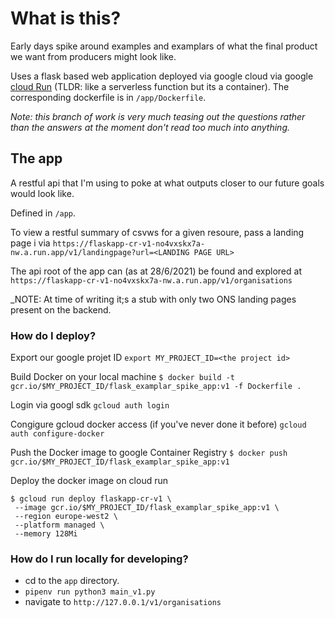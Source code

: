 
# What is this?

Early days spike around examples and examplars of what the final product we want from producers might look like.

Uses a flask based web application deployed via google cloud via google [cloud Run](https://cloud.google.com/run) (TLDR: like a serverless function but its a container). The corresponding dockerfile is in `/app/Dockerfile`.

_Note: this branch of work is very much teasing out the questions rather than the answers at the moment don't read too much into anything._


## The app

A restful api that I'm using to poke at what outputs closer to our future goals would look like.

Defined in `/app`.

To view a restful summary of csvws for a given resoure, pass a landing page i via `https://flaskapp-cr-v1-no4vxskx7a-nw.a.run.app/v1/landingpage?url=<LANDING PAGE URL>`

The api root of the app can (as at 28/6/2021) be found and explored at `https://flaskapp-cr-v1-no4vxskx7a-nw.a.run.app/v1/organisations`

_NOTE: At time of writing it;s a stub with only two ONS landing pages present on the backend.


### How do I deploy?

Export our google projet ID
`export MY_PROJECT_ID=<the project id>`

Build Docker on your local machine
`$ docker build -t gcr.io/$MY_PROJECT_ID/flask_examplar_spike_app:v1 -f Dockerfile . `

Login via googl sdk
`gcloud auth login`

Congigure gcloud docker access (if you've never done it before)
`gcloud auth configure-docker`

Push the Docker image to google Container Registry 
`$ docker push gcr.io/$MY_PROJECT_ID/flask_examplar_spike_app:v1`

Deploy the docker image on cloud run
```
$ gcloud run deploy flaskapp-cr-v1 \
 --image gcr.io/$MY_PROJECT_ID/flask_examplar_spike_app:v1 \
 --region europe-west2 \
 --platform managed \
 --memory 128Mi
```

### How do I run locally for developing?

* cd to the `app` directory.
* `pipenv run python3 main_v1.py`
* navigate to `http://127.0.0.1/v1/organisations`

